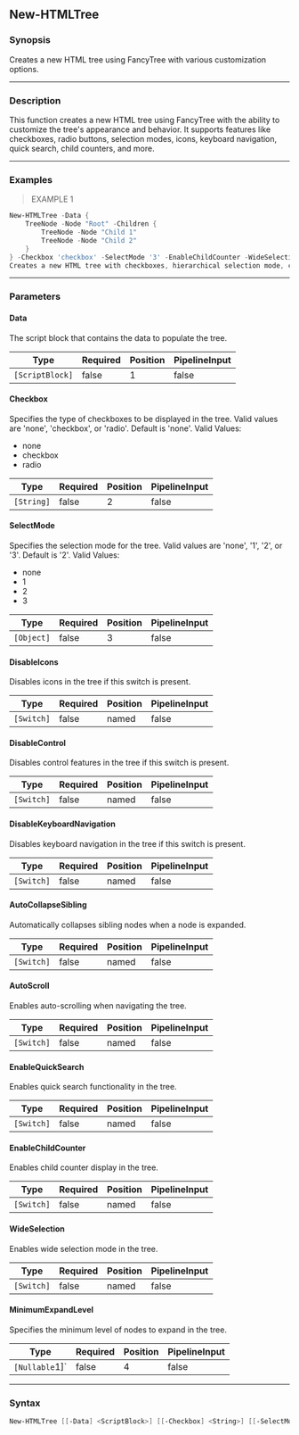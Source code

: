 New-HTMLTree
------------

### Synopsis
Creates a new HTML tree using FancyTree with various customization options.

---

### Description

This function creates a new HTML tree using FancyTree with the ability to customize the tree's appearance and behavior. It supports features like checkboxes, radio buttons, selection modes, icons, keyboard navigation, quick search, child counters, and more.

---

### Examples
> EXAMPLE 1

```PowerShell
New-HTMLTree -Data {
    TreeNode -Node "Root" -Children {
        TreeNode -Node "Child 1"
        TreeNode -Node "Child 2"
    }
} -Checkbox 'checkbox' -SelectMode '3' -EnableChildCounter -WideSelection
Creates a new HTML tree with checkboxes, hierarchical selection mode, child counters, and wide selection enabled.
```

---

### Parameters
#### **Data**
The script block that contains the data to populate the tree.

|Type           |Required|Position|PipelineInput|
|---------------|--------|--------|-------------|
|`[ScriptBlock]`|false   |1       |false        |

#### **Checkbox**
Specifies the type of checkboxes to be displayed in the tree. Valid values are 'none', 'checkbox', or 'radio'. Default is 'none'.
Valid Values:

* none
* checkbox
* radio

|Type      |Required|Position|PipelineInput|
|----------|--------|--------|-------------|
|`[String]`|false   |2       |false        |

#### **SelectMode**
Specifies the selection mode for the tree. Valid values are 'none', '1', '2', or '3'. Default is '2'.
Valid Values:

* none
* 1
* 2
* 3

|Type      |Required|Position|PipelineInput|
|----------|--------|--------|-------------|
|`[Object]`|false   |3       |false        |

#### **DisableIcons**
Disables icons in the tree if this switch is present.

|Type      |Required|Position|PipelineInput|
|----------|--------|--------|-------------|
|`[Switch]`|false   |named   |false        |

#### **DisableControl**
Disables control features in the tree if this switch is present.

|Type      |Required|Position|PipelineInput|
|----------|--------|--------|-------------|
|`[Switch]`|false   |named   |false        |

#### **DisableKeyboardNavigation**
Disables keyboard navigation in the tree if this switch is present.

|Type      |Required|Position|PipelineInput|
|----------|--------|--------|-------------|
|`[Switch]`|false   |named   |false        |

#### **AutoCollapseSibling**
Automatically collapses sibling nodes when a node is expanded.

|Type      |Required|Position|PipelineInput|
|----------|--------|--------|-------------|
|`[Switch]`|false   |named   |false        |

#### **AutoScroll**
Enables auto-scrolling when navigating the tree.

|Type      |Required|Position|PipelineInput|
|----------|--------|--------|-------------|
|`[Switch]`|false   |named   |false        |

#### **EnableQuickSearch**
Enables quick search functionality in the tree.

|Type      |Required|Position|PipelineInput|
|----------|--------|--------|-------------|
|`[Switch]`|false   |named   |false        |

#### **EnableChildCounter**
Enables child counter display in the tree.

|Type      |Required|Position|PipelineInput|
|----------|--------|--------|-------------|
|`[Switch]`|false   |named   |false        |

#### **WideSelection**
Enables wide selection mode in the tree.

|Type      |Required|Position|PipelineInput|
|----------|--------|--------|-------------|
|`[Switch]`|false   |named   |false        |

#### **MinimumExpandLevel**
Specifies the minimum level of nodes to expand in the tree.

|Type          |Required|Position|PipelineInput|
|--------------|--------|--------|-------------|
|`[Nullable`1]`|false   |4       |false        |

---

### Syntax
```PowerShell
New-HTMLTree [[-Data] <ScriptBlock>] [[-Checkbox] <String>] [[-SelectMode] <Object>] [-DisableIcons] [-DisableControl] [-DisableKeyboardNavigation] [-AutoCollapseSibling] [-AutoScroll] [-EnableQuickSearch] [-EnableChildCounter] [-WideSelection] [[-MinimumExpandLevel] <Nullable`1>] [<CommonParameters>]
```
